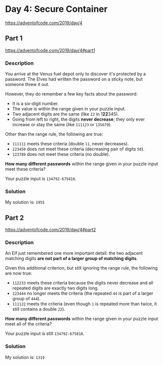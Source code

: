 # Day 4: Secure Container
https://adventofcode.com/2019/day/4

## Part 1
https://adventofcode.com/2019/day/4#part1

### Description
You arrive at the Venus fuel depot only to discover it's protected by a password. The Elves had written the password on a sticky note, but someone threw it out.

However, they do remember a few key facts about the password:
* It is a six-digit number.
* The value is within the range given in your puzzle input.
* Two adjacent digits are the same (like `22` in 1**22**345).
* Going from left to right, the digits **never decrease**; they only ever increase or stay the same (like `111123` or `135679`).

Other than the range rule, the following are true:
* `111111` meets these criteria (double `11`, never decreases).
* `223450` does not meet these criteria (decreasing pair of digits `50`).
* `123789` does not meet these criteria (no double).

**How many different passwords** within the range given in your puzzle input meet these criteria?

Your puzzle input is `134792-675810`.

### Solution
My solution is: `1955`


## Part 2
https://adventofcode.com/2019/day/4#part2

### Description
An Elf just remembered one more important detail: the two adjacent matching digits **are not part of a larger group of matching digits**.

Given this additional criterion, but still ignoring the range rule, the following are now true:
* `112233` meets these criteria because the digits never decrease and all repeated digits are exactly two digits long.
* `123444` no longer meets the criteria (the repeated `44` is part of a larger group of `444`).
* `111122` meets the criteria (even though `1` is repeated more than twice, it still contains a double `22`).

**How many different passwords** within the range given in your puzzle input meet all of the criteria?

Your puzzle input is still `134792-675810`.

### Solution
My solution is: `1319`